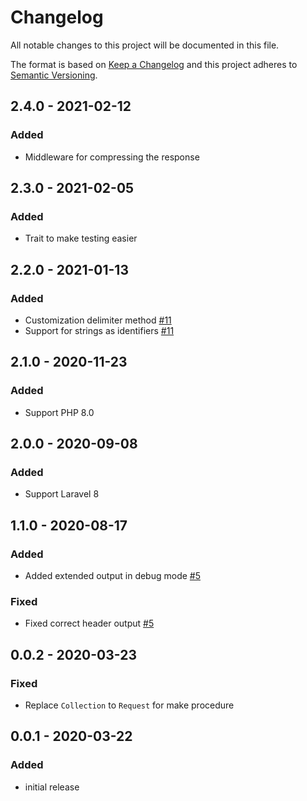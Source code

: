 # Changelog

All notable changes to this project will be documented in this file.

The format is based on [Keep a Changelog](http://keepachangelog.com/en/1.0.0/)
and this project adheres to [Semantic Versioning](http://semver.org/spec/v2.0.0.html).

## 2.4.0 - 2021-02-12

### Added

- Middleware for compressing the response

## 2.3.0 - 2021-02-05

### Added

- Trait to make testing easier

## 2.2.0 - 2021-01-13

### Added

- Customization delimiter method [#11](https://github.com/sajya/server/issues/11)
- Support for strings as identifiers [#11](https://github.com/sajya/server/issues/11)

## 2.1.0 - 2020-11-23

### Added
- Support PHP 8.0

## 2.0.0 - 2020-09-08

### Added
- Support Laravel 8

## 1.1.0 - 2020-08-17

### Added
- Added extended output in debug mode [#5](https://github.com/sajya/server/pull/5)

### Fixed
- Fixed correct header output [#5](https://github.com/sajya/server/pull/5)

## 0.0.2 - 2020-03-23

### Fixed
- Replace `Collection` to `Request` for make procedure


## 0.0.1 - 2020-03-22

### Added
- initial release
